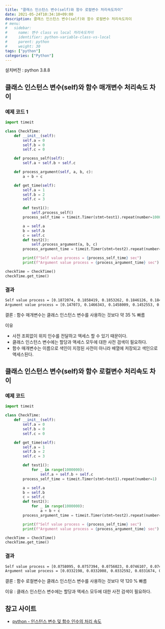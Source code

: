 ```yaml
---
title: "클래스 인스턴스 변수(self)와 함수 로컬변수 처리속도차이"
date: 2021-05-24T10:34:10+09:00
description: 클래스 인스턴스 변수(self)와 함수 로컬변수 처리속도차이
# menu:
#   sidebar:
#     name: 변수 class vs local 처리속도차이
#     identifier: python-variable-class-vs-local
#     parent: python
#     weight: 30
tags: ["python"]
categories: ["Python"]
---
```




설치버전 : python 3.8.8

## 클래스 인스턴스 변수(self)와 함수 매개변수 처리속도 차이

### 예제 코드 1

```python
import timeit

class CheckTime:
    def __init__(self):
        self.a = 0
        self.b = 0
        self.c = 0

    def process_self(self):
        self.a + self.b + self.c

    def process_argument(self, a, b, c):
        a + b + c

    def get_time(self):
        self.a = 1
        self.b = 2
        self.c = 3

        def test1():
            self.process_self()
        process_self_time = timeit.Timer(stmt=test1).repeat(number=1000000)

        a = self.a
        b = self.b
        c = self.c
        def test2():
            self.process_argument(a, b, c)
        process_argument_time = timeit.Timer(stmt=test2).repeat(number=1000000)

        print(f"Self value process = {process_self_time} sec")
        print(f"Argument value process = {process_argument_time} sec")

checkTime = CheckTime()
checkTime.get_time()
```

### 결과

```bash
Self value process = [0.1872074, 0.1858419, 0.1853262, 0.1846126, 0.1845041] sec
Argument value process = [0.147073, 0.1466343, 0.1458009, 0.1452553, 0.1468781] sec
```

결론 : 함수 매개변수는 클래스 인스턴스 변수를 사용하는 것보다 약 35 % 빠름

이유  
- 사전 조회없이 위치 인수를 전달하고 액세스 할 수 있기 때문이다. 
- 클래스 인스턴스 변수에는 할당과 액세스 모두에 대한 사전 검색이 필요하다. 
- 함수 매개변수는 이름으로 색인이 지정된 사전이 아니라 배열에 저장되고 색인으로 액세스된다.



## 클래스 인스턴스 변수(self)와 함수 로컬변수 처리속도 차이

### 예제 코드

```python
import timeit

class CheckTime:
    def __init__(self):
        self.a = 0
        self.b = 0
        self.c = 0

    def get_time(self):
        self.a = 1
        self.b = 2
        self.c = 3

        def test1():
            for _ in range(1000000):
                self.a + self.b + self.c
        process_self_time = timeit.Timer(stmt=test1).repeat(number=1)

        a = self.a
        b = self.b
        c = self.c
        def test2():
            for _ in range(1000000):
                a + b + c
        process_argument_time = timeit.Timer(stmt=test2).repeat(number=1)

        print(f"Self value process = {process_self_time} sec")
        print(f"Argument value process = {process_argument_time} sec")

checkTime = CheckTime()
checkTime.get_time()
```

### 결과

```bash
Self value process = [0.0758095, 0.0757394, 0.0756023, 0.0746107, 0.0749142] sec
Argument value process = [0.0332198, 0.0332008, 0.0332592, 0.0331674, 0.0332719] sec
```

결론 : 함수 로컬변수는 클래스 인스턴스 변수를 사용하는 것보다 약 120 % 빠름  

이유 : 클래스 인스턴스 변수에는 할당과 액세스 모두에 대한 사전 검색이 필요하다. 


## 참고 사이트
- [python - 인스턴스 변수 및 함수 인수의 처리 속도](https://www.python2.net/questions-819739.htm)